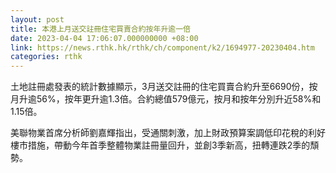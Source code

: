 ```yaml
---
layout: post
title: 本港上月送交註冊住宅買賣合約按年升逾一倍
date: 2023-04-04 17:06:07.000000000 +08:00
link: https://news.rthk.hk/rthk/ch/component/k2/1694977-20230404.htm
categories: rthk
---
```


土地註冊處發表的統計數據顯示，3月送交註冊的住宅買賣合約升至6690份，按月升逾56%，按年更升逾1.3倍。合約總值579億元，按月和按年分別升近58%和1.15倍。

美聯物業首席分析師劉嘉輝指出，受通關刺激，加上財政預算案調低印花稅的利好樓市措施，帶動今年首季整體物業註冊量回升，並創3季新高，扭轉連跌2季的頹勢。
